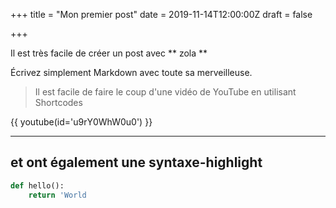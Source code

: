 +++
title = "Mon premier post"
date = 2019-11-14T12:00:00Z
draft = false

+++

Il est très facile de créer un post avec ** zola **

Écrivez simplement Markdown avec toute sa merveilleuse.

> Il est facile de faire le coup d'une vidéo de YouTube en utilisant Shortcodes

{{ youtube(id='u9rY0WhW0u0') }}

---

## et ont également une syntaxe-highlight

```python
def hello():
    return 'World
```